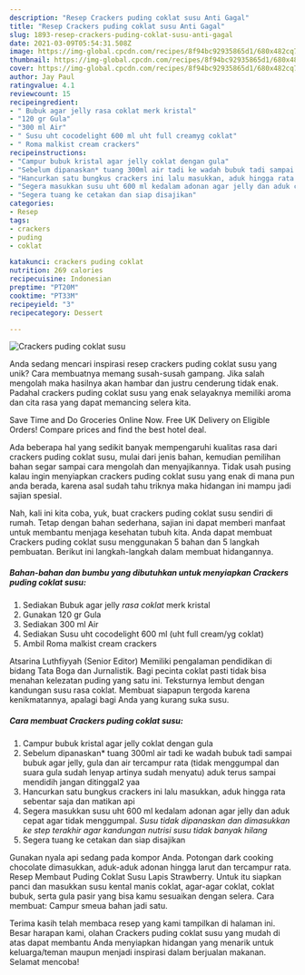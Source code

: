 ```yaml
---
description: "Resep Crackers puding coklat susu Anti Gagal"
title: "Resep Crackers puding coklat susu Anti Gagal"
slug: 1893-resep-crackers-puding-coklat-susu-anti-gagal
date: 2021-03-09T05:54:31.508Z
image: https://img-global.cpcdn.com/recipes/8f94bc92935865d1/680x482cq70/crackers-puding-coklat-susu-foto-resep-utama.jpg
thumbnail: https://img-global.cpcdn.com/recipes/8f94bc92935865d1/680x482cq70/crackers-puding-coklat-susu-foto-resep-utama.jpg
cover: https://img-global.cpcdn.com/recipes/8f94bc92935865d1/680x482cq70/crackers-puding-coklat-susu-foto-resep-utama.jpg
author: Jay Paul
ratingvalue: 4.1
reviewcount: 15
recipeingredient:
- " Bubuk agar jelly rasa coklat merk kristal"
- "120 gr Gula"
- "300 ml Air"
- " Susu uht cocodelight 600 ml uht full creamyg coklat"
- " Roma malkist cream crackers"
recipeinstructions:
- "Campur bubuk kristal agar jelly coklat dengan gula"
- "Sebelum dipanaskan* tuang 300ml air tadi ke wadah bubuk tadi sampai bubuk agar jelly, gula dan air tercampur rata (tidak menggumpal dan suara gula sudah lenyap artinya sudah menyatu) aduk terus sampai mendidih jangan ditinggal2 yaa"
- "Hancurkan satu bungkus crackers ini lalu masukkan, aduk hingga rata sebentar saja dan matikan api"
- "Segera masukkan susu uht 600 ml kedalam adonan agar jelly dan aduk cepat agar tidak menggumpal. *Susu tidak dipanaskan dan dimasukkan ke step terakhir agar kandungan nutrisi susu tidak banyak hilang*"
- "Segera tuang ke cetakan dan siap disajikan"
categories:
- Resep
tags:
- crackers
- puding
- coklat

katakunci: crackers puding coklat 
nutrition: 269 calories
recipecuisine: Indonesian
preptime: "PT20M"
cooktime: "PT33M"
recipeyield: "3"
recipecategory: Dessert

---
```



![Crackers puding coklat susu](https://img-global.cpcdn.com/recipes/8f94bc92935865d1/680x482cq70/crackers-puding-coklat-susu-foto-resep-utama.jpg)

Anda sedang mencari inspirasi resep crackers puding coklat susu yang unik? Cara membuatnya memang susah-susah gampang. Jika salah mengolah maka hasilnya akan hambar dan justru cenderung tidak enak. Padahal crackers puding coklat susu yang enak selayaknya memiliki aroma dan cita rasa yang dapat memancing selera kita.

Save Time and Do Groceries Online Now. Free UK Delivery on Eligible Orders! Compare prices and find the best hotel deal.

Ada beberapa hal yang sedikit banyak mempengaruhi kualitas rasa dari crackers puding coklat susu, mulai dari jenis bahan, kemudian pemilihan bahan segar sampai cara mengolah dan menyajikannya. Tidak usah pusing kalau ingin menyiapkan crackers puding coklat susu yang enak di mana pun anda berada, karena asal sudah tahu triknya maka hidangan ini mampu jadi sajian spesial.


Nah, kali ini kita coba, yuk, buat crackers puding coklat susu sendiri di rumah. Tetap dengan bahan sederhana, sajian ini dapat memberi manfaat untuk membantu menjaga kesehatan tubuh kita. Anda dapat membuat Crackers puding coklat susu menggunakan 5 bahan dan 5 langkah pembuatan. Berikut ini langkah-langkah dalam membuat hidangannya.

<!--inarticleads1-->

##### Bahan-bahan dan bumbu yang dibutuhkan untuk menyiapkan Crackers puding coklat susu:

1. Sediakan  Bubuk agar jelly *rasa coklat* merk kristal
1. Gunakan 120 gr Gula
1. Sediakan 300 ml Air
1. Sediakan  Susu uht cocodelight 600 ml (uht full cream/yg coklat)
1. Ambil  Roma malkist cream crackers


Atsarina Luthfiyyah (Senior Editor) Memiliki pengalaman pendidikan di bidang Tata Boga dan Jurnalistik. Bagi pecinta coklat pasti tidak bisa menahan kelezatan puding yang satu ini. Teksturnya lembut dengan kandungan susu rasa coklat. Membuat siapapun tergoda karena kenikmatannya, apalagi bagi Anda yang kurang suka susu. 

<!--inarticleads2-->

##### Cara membuat Crackers puding coklat susu:

1. Campur bubuk kristal agar jelly coklat dengan gula
1. Sebelum dipanaskan* tuang 300ml air tadi ke wadah bubuk tadi sampai bubuk agar jelly, gula dan air tercampur rata (tidak menggumpal dan suara gula sudah lenyap artinya sudah menyatu) aduk terus sampai mendidih jangan ditinggal2 yaa
1. Hancurkan satu bungkus crackers ini lalu masukkan, aduk hingga rata sebentar saja dan matikan api
1. Segera masukkan susu uht 600 ml kedalam adonan agar jelly dan aduk cepat agar tidak menggumpal. *Susu tidak dipanaskan dan dimasukkan ke step terakhir agar kandungan nutrisi susu tidak banyak hilang*
1. Segera tuang ke cetakan dan siap disajikan


Gunakan nyala api sedang pada kompor Anda. Potongan dark cooking chocolate dimasukkan, aduk-aduk adonan hingga larut dan tercampur rata. Resep Membaut Puding Coklat Susu Lapis Strawberry. Untuk itu siapkan panci dan masukkan susu kental manis coklat, agar-agar coklat, coklat bubuk, serta gula pasir yang bisa kamu sesuaikan dengan selera. Cara membuat: Campur smeua bahan jadi satu. 

Terima kasih telah membaca resep yang kami tampilkan di halaman ini. Besar harapan kami, olahan Crackers puding coklat susu yang mudah di atas dapat membantu Anda menyiapkan hidangan yang menarik untuk keluarga/teman maupun menjadi inspirasi dalam berjualan makanan. Selamat mencoba!
